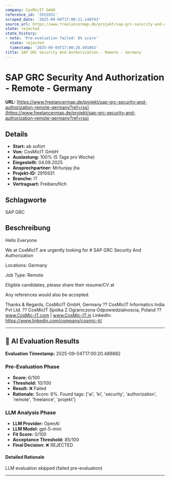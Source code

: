 ```yaml
---
company: CosMicIT GmbH
reference_id: '2915931'
scraped_date: '2025-09-04T17:00:11.140743'
source_url: https://www.freelancermap.de/projekt/sap-grc-security-and-authorization-remote-germany?ref=rss
state: rejected
state_history:
- note: 'Pre-evaluation failed: 6% score'
  state: rejected
  timestamp: '2025-09-04T17:00:20.491043'
title: SAP GRC Security And Authorization - Remote - Germany
---
```



# SAP GRC Security And Authorization - Remote - Germany
**URL:** [https://www.freelancermap.de/projekt/sap-grc-security-and-authorization-remote-germany?ref=rss](https://www.freelancermap.de/projekt/sap-grc-security-and-authorization-remote-germany?ref=rss)
## Details
- **Start:** ab sofort
- **Von:** CosMicIT GmbH
- **Auslastung:** 100% (5 Tage pro Woche)
- **Eingestellt:** 04.09.2025
- **Ansprechpartner:** Mritunjay jha
- **Projekt-ID:** 2915931
- **Branche:** IT
- **Vertragsart:** Freiberuflich

## Schlagworte
SAP GRC

## Beschreibung
Hello Everyone

We at CosMicIT are urgently looking for # SAP GRC Security And Authorization

Locations: Germany

Job Type: Remote

Eligible candidates, please share their resume/CV at

Any references would also be accepted.

Thanks & Regards,
CosMicIT GmbH, Germany ??
CosMicIT Informatics India Pvt Ltd. ??
CosMicIT Spolka Z Ograniczona Odpowiedzialnoscia, Poland ??
www.CosMic-IT.com | www.CosMic-IT.in
LinkedIn: https://www.linkedin.com/company/cosmic-it/

---

## 🤖 AI Evaluation Results

**Evaluation Timestamp:** 2025-09-04T17:00:20.489882

### Pre-Evaluation Phase
- **Score:** 6/100
- **Threshold:** 10/100
- **Result:** ❌ Failed
- **Rationale:** Score: 6%. Found tags: ['ai', 'ki', 'security', 'authorization', 'remote', 'freelance', 'projekt']

### LLM Analysis Phase
- **LLM Provider:** OpenAI
- **LLM Model:** gpt-5-mini
- **Fit Score:** 0/100
- **Acceptance Threshold:** 85/100
- **Final Decision:** ❌ REJECTED

#### Detailed Rationale
LLM evaluation skipped (failed pre-evaluation)

---

